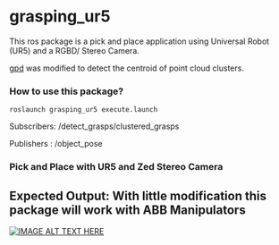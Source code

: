 # grasping_ur5 

This ros package is a pick and place application using Universal Robot (UR5) and a RGBD/ Stereo Camera.

 [gpd](https://github.com/atenpas/gpd.git) was modified to detect the centroid of point cloud clusters.



### How to use this package?

```
roslaunch grasping_ur5 execute.launch
```

Subscribers: /detect_grasps/clustered_grasps 

Publishers : /object_pose

### Pick and Place with UR5 and Zed Stereo Camera


## Expected Output: With little modification this package will work with ABB Manipulators
[![IMAGE ALT TEXT HERE](https://img.youtube.com/vi/DSQBZ3Fy7N0/0.jpg)](https://www.youtube.com/watch?v=DSQBZ3Fy7N0)
